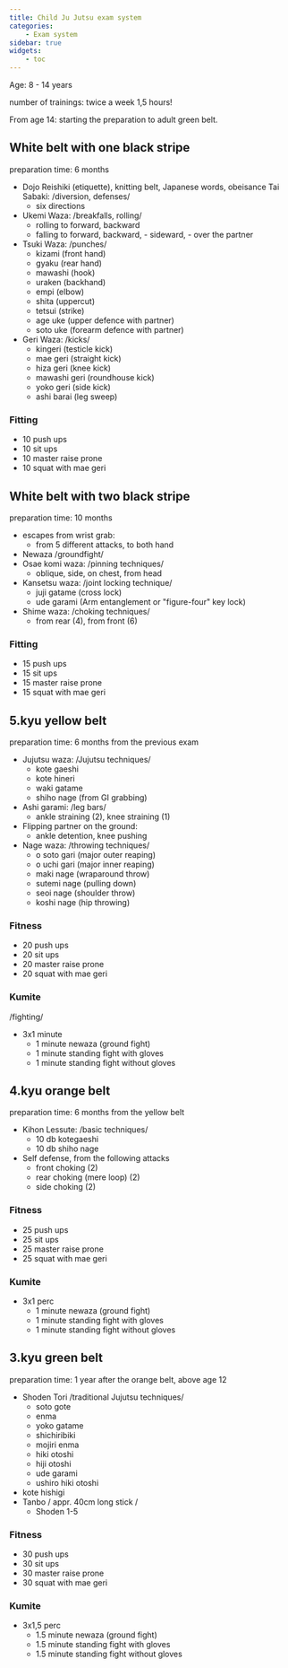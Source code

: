 ```yaml
---
title: Child Ju Jutsu exam system
categories:
    - Exam system
sidebar: true
widgets:
    - toc
---
```

<!--more-->

Age: 8 - 14 years

number of trainings: twice a week 1,5 hours!

From age 14: starting the preparation to adult green belt.


## White belt with one black stripe

preparation time: 6 months

- Dojo Reishiki (etiquette), knitting belt, Japanese words, obeisance
Tai Sabaki: /diversion, defenses/
    - six directions
- Ukemi Waza: /breakfalls, rolling/
    - rolling to forward, backward
    - falling to forward, backward, - sideward, - over the partner
- Tsuki Waza: /punches/
    - kizami (front hand)
    - gyaku (rear hand)
    - mawashi (hook)
    - uraken (backhand)
    - empi (elbow)
    - shita (uppercut)
    - tetsui (strike)
    - age uke (upper defence with partner)
    - soto uke (forearm defence with partner)
- Geri Waza: /kicks/
    - kingeri (testicle kick)
    - mae geri (straight kick)
    - hiza geri (knee kick)
    - mawashi geri (roundhouse kick)
    - yoko geri (side kick)
    - ashi barai (leg sweep)


### Fitting

- 10 push ups
- 10 sit ups
- 10 master raise prone
- 10 squat with mae geri


## White belt with two black stripe

preparation time: 10 months

- escapes from wrist grab:
    - from 5 different attacks, to both hand
- Newaza /groundfight/
- Osae komi waza: /pinning techniques/
    - oblique, side, on chest, from head
- Kansetsu waza: /joint locking technique/
    - juji gatame (cross lock)
    - ude garami (Arm entanglement or "figure-four" key lock)
- Shime waza: /choking techniques/
    - from rear (4), from front (6)

### Fitting

- 15 push ups
- 15 sit ups
- 15 master raise prone
- 15 squat with mae geri


## 5.kyu yellow belt

preparation time: 6 months from the previous exam

- Jujutsu waza: /Jujutsu techniques/
    - kote gaeshi
    - kote hineri
    - waki gatame
    - shiho nage (from GI grabbing)
- Ashi garami: /leg bars/
    - ankle straining (2), knee straining (1)
- Flipping partner on the ground:
    - ankle detention, knee pushing
- Nage waza: /throwing techniques/
    - o soto gari (major outer reaping)
    - o uchi gari (major inner reaping)
    - maki nage (wraparound throw)
    - sutemi nage (pulling down)
    - seoi nage (shoulder throw)
    - koshi nage (hip throwing)


### Fitness

- 20 push ups
- 20 sit ups
- 20 master raise prone
- 20 squat with mae geri


### Kumite

/fighting/

- 3x1 minute
    - 1 minute newaza (ground fight)
    - 1 minute standing fight with gloves
    - 1 minute standing fight without gloves


## 4.kyu orange belt

preparation time: 6 months from the yellow belt

- Kihon Lessute: /basic techniques/
    - 10 db kotegaeshi
    - 10 db shiho nage
- Self defense, from the following attacks
    - front choking (2)
    - rear choking (mere loop) (2)
    - side choking (2)

### Fitness

- 25 push ups
- 25 sit ups
- 25 master raise prone
- 25 squat with mae geri

### Kumite

- 3x1 perc
    - 1 minute newaza (ground fight)
    - 1 minute standing fight with gloves
    - 1 minute standing fight without gloves


## 3.kyu green belt

preparation time: 1 year after the orange belt, above age 12

- Shoden Tori   /traditional Jujutsu techniques/
    - soto gote
    - enma
    - yoko gatame
    - shichiribiki
    - mojiri enma
    - hiki otoshi
    - hiji otoshi
    - ude garami
    - ushiro hiki otoshi
- kote hishigi
- Tanbo / appr. 40cm long stick /
    - Shoden 1-5


### Fitness

- 30 push ups
- 30 sit ups
- 30 master raise prone
- 30 squat with mae geri


### Kumite

- 3x1,5 perc
    - 1.5 minute newaza (ground fight)
    - 1.5 minute standing fight with gloves
    - 1.5 minute standing fight without gloves
